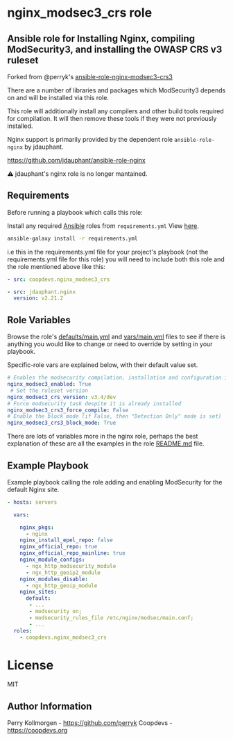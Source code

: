 # nginx_modsec3_crs role
## Ansible role for Installing Nginx, compiling ModSecurity3, and installing the OWASP CRS v3 ruleset 

Forked from @perryk's [ansible-role-nginx-modsec3-crs3](https://github.com/perryk/ansible-role-nginx-modsec3-crs3)

There are a number of libraries and packages which ModSecurity3 depends on and will be installed via this role.

This role will additionally install any compilers and other build tools required for compilation. It will then remove these tools if they were not previously installed. 

Nginx support is primarily provided by the dependent role `ansible-role-nginx` by jdauphant.

https://github.com/jdauphant/ansible-role-nginx

:warning:  jdauphant's nginx role is no longer mantained.

## Requirements

Before running a playbook which calls this role:

Install any required [Ansible](https://www.ansible.com) roles from `requirements.yml` View [here](requirements.yml).

```bash
ansible-galaxy install -r requirements.yml
```
i.e this in the requirements.yml file for your project's playbook (not the requirements.yml file for this role) you will need to include both this role and the role mentioned above like this:

```yml
- src: coopdevs.nginx_modsec3_crs

- src: jdauphant.nginx
  version: v2.21.2
```

## Role Variables

Browse the role's [defaults/main.yml](defaults/main.yml) and [vars/main.yml](vars/main.yml) files to see if there is anything you would like to change or need to override by setting in your playbook.

Specific-role vars are explained below, with their default value set.

```yaml
# Enables the modsecurity compilation, installation and configuration if it is not installed
nginx_modsec3_enabled: True
 # Set the ruleset version
nginx_modsec3_crs_version: v3.4/dev
# Force modsecurity task despite it is already installed
nginx_modsec3_crs3_force_compile: False
# Enable the block mode (if False, then "Detection Only" mode is set)
nginx_modsec3_crs3_block_mode: True
```

There are lots of variables more in the nginx role, perhaps the best explanation of these are all the examples in the role [README.md](https://github.com/jdauphant/ansible-role-nginx/blob/master/README.md) file.


## Example Playbook

Example playbook calling the role adding and enabling ModSecurity for the default Nginx site.

```yaml
- hosts: servers

  vars:

    nginx_pkgs:
      - nginx
    nginx_install_epel_repo: false
    nginx_official_repo: true
    nginx_official_repo_mainline: true
    nginx_module_configs:
      - ngx_http_modsecurity_module
      - ngx_http_geoip2_module
    nginx_modules_disable:
      - ngx_http_geoip_module
    nginx_sites:
      default:
       - ...
       - modsecurity on;
       - modsecurity_rules_file /etc/nginx/modsec/main.conf;
       - ...
  roles:
    - coopdevs.nginx_modsec3_crs
```

# License

MIT

## Author Information

Perry Kollmorgen - https://github.com/perryk
Coopdevs - https://coopdevs.org

